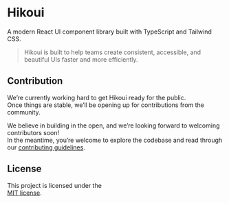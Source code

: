 # Hikoui

A modern React UI component library built with TypeScript and Tailwind CSS.

> Hikoui is built to help teams create consistent, accessible, and beautiful UIs faster and more efficiently.

## Contribution

We’re currently working hard to get Hikoui ready for the public.  
Once things are stable, we’ll be opening up for contributions from the community.

We believe in building in the open, and we’re looking forward to welcoming contributors soon!  
In the meantime, you’re welcome to explore the codebase and read through our [contributing guidelines](https://github.com/hikoinc/hikoui/blob/master/CONTRIBUTING.md).

## License

This project is licensed under the  
[MIT license](https://github.com/hikoinc/hikoui/blob/master/LICENSE).
